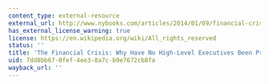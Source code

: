 ```yaml
---
content_type: external-resource
external_url: http://www.nybooks.com/articles/2014/01/09/financial-crisis-why-no-executive-prosecutions/
has_external_license_warning: true
license: https://en.wikipedia.org/wiki/All_rights_reserved
status: ''
title: 'The Financial Crisis: Why Have No High-Level Executives Been Prosecuted?'
uid: 7dd8bb67-0fef-4ee3-8a7c-b9e7672cb8fa
wayback_url: ''
---
```

